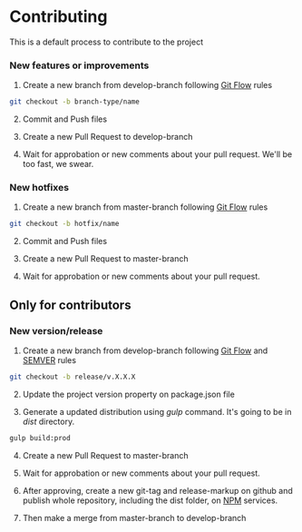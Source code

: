 # Contributing
This is a default process to contribute to the project

### New features or improvements

1. Create a new branch from develop-branch following [Git Flow](https://danielkummer.github.io/git-flow-cheatsheet/index.pt_BR.html) rules

```bash
git checkout -b branch-type/name
```

2. Commit and Push files

3. Create a new Pull Request to develop-branch

4. Wait for approbation or new comments about your pull request. We'll be too fast, we swear.

### New hotfixes

1. Create a new branch from master-branch following [Git Flow](https://danielkummer.github.io/git-flow-cheatsheet/index.pt_BR.html) rules

```bash
git checkout -b hotfix/name
```

2. Commit and Push files

3. Create a new Pull Request to master-branch

4. Wait for approbation or new comments about your pull request.

## Only for contributors

### New version/release

1. Create a new branch from develop-branch following [Git Flow](https://danielkummer.github.io/git-flow-cheatsheet/index.pt_BR.html) and [SEMVER](https://semver.org/) rules

```bash
git checkout -b release/v.X.X.X
```

2. Update the project version property on package.json file

3. Generate a updated distribution using *gulp* command. It's going to be in *dist* directory.


```bash
gulp build:prod
```

4. Create a new Pull Request to master-branch

5. Wait for approbation or new comments about your pull request.

6. After approving, create a new git-tag and release-markup on github and publish whole repository, including the dist folder, on [NPM](https://www.npmjs.com/) services.

7. Then make a merge from master-branch to develop-branch

